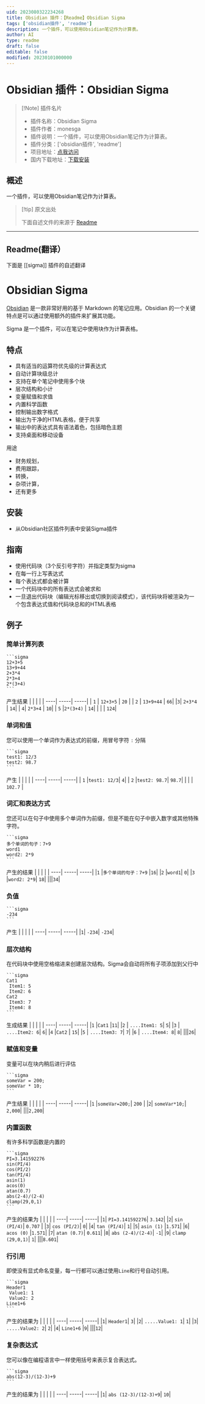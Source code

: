 ```yaml
---
uid: 2023080322234268
title: Obsidian 插件：【Readme】Obsidian Sigma
tags: ['obsidian插件', 'readme']
description: 一个插件，可以使用Obsidian笔记作为计算表。
author: AI
type: readme
draft: false
editable: false
modified: 20230101000000
---
```


# Obsidian 插件：Obsidian Sigma

> [!Note] 插件名片
> - 插件名称：Obsidian Sigma
> - 插件作者：monesga
> - 插件说明：一个插件，可以使用Obsidian笔记作为计算表。
> - 插件分类：['obsidian插件', 'readme']
> - 项目地址：[点我访问](https://github.com/monesga/obsidian-sigma)
> - 国内下载地址：[下载安装](https://pkmer.cn/products/plugin/pluginMarket/?sigma)

## 概述

一个插件，可以使用Obsidian笔记作为计算表。



> [!tip] 原文出处
> 
>下面自述文件的来源于 [Readme](https://ghproxy.net/https://raw.githubusercontent.com/monesga/obsidian-sigma/master/README.md)
> 

---

## Readme(翻译）

下面是 [[sigma]] 插件的自述翻译


# Obsidian Sigma
[Obsidian](https://obsidian.md) 是一款非常好用的基于 Markdown 的笔记应用。Obsidian 的一个关键特点是可以通过使用额外的插件来扩展其功能。

Sigma 是一个插件，可以在笔记中使用块作为计算表格。

## 特点
- 具有适当的运算符优先级的计算表达式
- 自动计算块级总计
- 支持在单个笔记中使用多个块
- 层次结构和小计
- 变量赋值和求值
- 内置科学函数
- 控制输出数字格式
- 输出为干净的HTML表格，便于共享
- 输出中的表达式具有语法着色，包括暗色主题
- 支持桌面和移动设备

用途
- 财务规划，
- 费用跟踪，
- 转换，
- 杂项计算，
- 还有更多

## 安装
- 从Obsidian社区插件列表中安装Sigma插件

## 指南
- 使用代码块（3个反引号字符）并指定类型为sigma
- 在每一行上写表达式
- 每个表达式都会被计算
- 一个代码块中的所有表达式会被求和
- 一旦退出代码块（编辑光标移出或切换到阅读模式），该代码块将被渲染为一个包含表达式值和代码块总和的HTML表格

## 例子

### 简单计算列表
````
```sigma
12+3+5
13+9+44
2+3*4
2*3+4
2*(3+4)
```
````
产生结果
|  |  |  |
| ----| -----| -----|
| `1`	| `12+3+5`	| `20` |
| `2`	| `13+9+44`	| `66`|
|`3`|	`2+3*4`	| `14`|
| `4`|	`2*3+4`	| `10`|
| `5`	|`2*(3+4)`	| `14`|
| | | `124`|

### 单词和值
您可以使用一个单词作为表达式的前缀，用冒号字符 `:` 分隔

````
```sigma
test1: 12/3
test2: 98.7
```
````
产生
|  |  |  |
| ----| -----| -----|
| `1`	|`test1: 12/3`|	`4`|
| `2`	|`test2: 98.7`|	`98.7`|
| | | `102.7` |

### 词汇和表达方式
您还可以在句子中使用多个单词作为前缀，但是不能在句子中嵌入数字或其他特殊字符。
````
```sigma
多个单词的句子：7+9
word1
word2: 2*9
```
````
产生的结果
|  |  |  |
| ----| -----| -----|
|`1`	|`多个单词的句子：7+9`	|`16`|
|`2`	|`word1`|	`0`|
|`3`	|`word2: 2*9`|	`18`|
|||`34`|

### 负值
````
```sigma
-234
```
````
产生
|  |  |  |
| ----| -----| -----|
|`1`|	`-234`|	`-234`|

### 层次结构
在代码块中使用空格缩进来创建层次结构。Sigma会自动将所有子项添加到父行中
````
```sigma
Cat1
 Item1: 5
 Item2: 6
Cat2
 Item3: 7
 Item4: 8
```
````
生成结果
|  |  |  |
| ----| -----| -----|
|`1`	|`Cat1`	|`11`|
|`2`	| `....Item1: 5`|	`5`|
|`3`	| `....Item2: 6`|	`6`|
|`4`	|`Cat2` |	`15`|
|`5`	| `....Item3: 7`|	`7`|
|`6`	| `....Item4: 8`|	`8`|
|||`26`|

### 赋值和变量
变量可以在块内稍后进行评估
````
```sigma
someVar = 200;
someVar * 10;
```
````
产生结果
|  |  |  |
| ----| -----| -----|
|`1`	|`someVar=200;`|	`200` |
|`2`|	`someVar*10;`|	`2,000`|
|||`2,200`|

### 内置函数
有许多科学函数是内置的
````
```sigma
PI=3.141592276
sin(PI/4)
cos(PI/2)
tan(PI/4)
asin(1)
acos(0)
atan(0.7)
abs(2-4)/(2-4)
clamp(29,0,1)
```
````
产生的结果为
|  |  |  |
| ----| -----| -----|
|`1`|	`PI=3.141592276`|	`3.142`|
|`2`|	`sin (PI/4)`|	`0.707` |
|`3`|	`cos (PI/2)`|	`0`|
|`4`|	`tan (PI/4)`|	`1`|
|`5`|	`asin (1)`	|`1.571`|
|`6`|	`acos (0)`	|`1.571`|
|`7`|	`atan (0.7)`|	`0.611`|
|`8`|	`abs (2-4)/(2-4)`|	`-1`|
|`9`|	`clamp (29,0,1)`|	`1`|
|||`8.601`|

### 行引用
即使没有显式命名变量，每一行都可以通过使用`Line`和行号自动引用。
````
```sigma
Header1
 Value1: 1
 Value2: 2
Line1+6
```
````
产生的结果为
|  |  |  |
| ----| -----| -----|
|`1`|	`Header1`|	`3`|
|`2`|	`.....Value1: 1`|	`1`|
|`3`|	`.....Value2: 2`|	`2`|
|`4`|	`Line1+6`	|`9`|
|||`12`|

### 复杂表达式
您可以像在编程语言中一样使用括号来表示复合表达式。
````
```sigma
abs(12-3)/(12-3)+9
```
````
产生的结果为
|  |  |  |
| ----| -----| -----|
|`1`|	`abs (12-3)/(12-3)+9`|	`10`|



